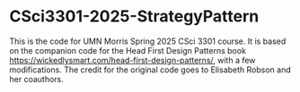 # CSci3301-2025-StrategyPattern
This is the code for UMN Morris Spring 2025 CSci 3301 course. It is based on the companion code for the Head First Design Patterns book https://wickedlysmart.com/head-first-design-patterns/, with a few modifications. The credit for the original code goes to Elisabeth Robson and her coauthors.

